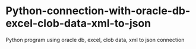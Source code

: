 # Python-connection-with-oracle-db-excel-clob-data-xml-to-json
Python program using oracle db, excel, clob data, xml to json connection
